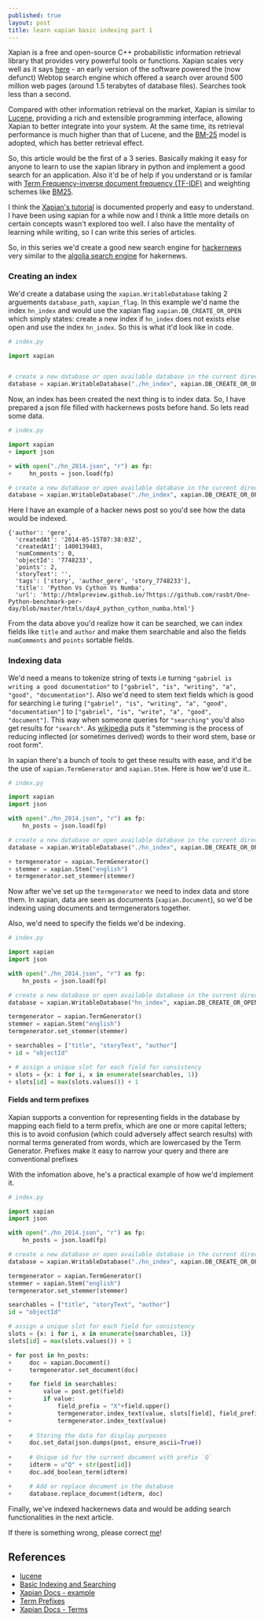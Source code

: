 ```yaml
---
published: true
layout: post
title: learn xapian basic indexing part 1
---
```

Xapian is a free and open-source C++ probabilistic information retrieval library that provides very powerful tools or functions. Xapian scales very well as it says [here](https://xapian.org/docs/scalability.html#:~:text=People%20often%20want%20to%20know,1.5%20terabytes%20of%20database%20files) - an early version of the software powered the (now defunct) Webtop search engine which offered a search over around 500 million web pages (around 1.5 terabytes of database files). Searches took less than a second.

Compared with other information retrieval on the market, Xapian is similar to [Lucene](https://lucene.apache.org/), providing a rich and extensible programming interface, allowing Xapian to better integrate into your system. At the same time, its retrieval performance is much higher than that of Lucene, and the [BM-25](https://xapian.org/docs/bm25.html) model is adopted, which has better retrieval effect.

So, this article would be the first of a 3 series. Basically making it easy for anyone to learn to use the xapian library in python and implement a good search for an application. Also it'd be of help if you understand or is familar with [Term Frequency-inverse document frequency (TF-IDF)](https://en.wikipedia.org/wiki/Tf%E2%80%93idf) and weighting schemes like [BM25](https://xapian.org/docs/bm25.html).

I think the [Xapian's tutorial](https://getting-started-with-xapian.readthedocs.io/en/latest/index.html) is documented properly and easy to understand. I have been using xapian for a while now and I think a little more details on certain concepts wasn't explored too well. I also have the mentality of learning while writing, so I can write this series of articles. 

So, in this series we'd create a good new search engine for [hackernews](https://news.ycombinator.com/) very similar to the [algolia search engine](https://hn.algolia.com/) for hakernews.

### Creating an index

We'd create a database using the `xapian.WritableDatabase` taking 2 arguements `database_path`, `xapian_flag`. In this example we'd name the index `hn_index` and would use the xapian flag `xapian.DB_CREATE_OR_OPEN` which simply states: create a new index if `hn_index` does not exists else open and use the index `hn_index`. So this is what it'd look like in code.

```python
# index.py

import xapian


# create a new database or open available database in the current directory
database = xapian.WritableDatabase("./hn_index", xapian.DB_CREATE_OR_OPEN)
```

Now, an index has been created the next thing is to index data. So, I have prepared a json file filled with hackernews posts before hand. So lets read some data.

```python
# index.py

import xapian
+ import json

+ with open("./hn_2014.json", "r") as fp:
+     hn_posts = json.load(fp)

# create a new database or open available database in the current directory
database = xapian.WritableDatabase("./hn_index", xapian.DB_CREATE_OR_OPEN)
```
Here I have an example of a hacker news post so you'd see how the data would be indexed.

```
{'author': 'gere',
  'createdAt': '2014-05-15T07:38:03Z',
  'createdAtI': 1400139483,
  'numComments': 0,
  'objectId': '7748233',
  'points': 2,
  'storyText': '',
  'tags': ['story', 'author_gere', 'story_7748233'],
  'title': 'Python Vs Cython Vs Numba',
  'url': 'http://htmlpreview.github.io/?https://github.com/rasbt/One-Python-benchmark-per-day/blob/master/htmls/day4_python_cython_numba.html'}
```

From the data above you'd realize how it can be searched, we can index fields like `title` and `author` and make them searchable and also the fields `numComments` and `points` sortable fields.


### Indexing data

We'd need a means to tokenize string of texts i.e turning `"gabriel is writing a good documentation"` to `["gabriel", "is", "writing", "a", "good", "documentation"]`. Also we'd need to stem text fields which is good for searching i.e turing `["gabriel", "is", "writing", "a", "good", "documentation"]` to `["gabriel", "is", "write", "a", "good", "document"]`. This way when someone queries for `"searching"` you'd also get results for `"search"`. As [wikipedia](https://en.wikipedia.org/wiki/Stemming) puts it "stemming is the process of reducing inflected (or sometimes derived) words to their word stem, base or root form".

In xapian there's a bunch of tools to get these results with ease, and it'd be the use of `xapian.TermGenerator` and `xapian.Stem`. Here is how we'd use it..

```python
# index.py

import xapian
import json

with open("./hn_2014.json", "r") as fp:
    hn_posts = json.load(fp)

# create a new database or open available database in the current directory
database = xapian.WritableDatabase("./hn_index", xapian.DB_CREATE_OR_OPEN)

+ termgenerator = xapian.TermGenerator()
+ stemmer = xapian.Stem("english")
+ termgenerator.set_stemmer(stemmer)
```

Now after we've set up the `termgenerator` we need to index data and store them. In xapian, data are seen as documents (`xapian.Document`), so we'd be indexing using documents and termgenerators together. 

Also, we'd need to specify the fields we'd be indexing.

```python
# index.py

import xapian
import json

with open("./hn_2014.json", "r") as fp:
    hn_posts = json.load(fp)

# create a new database or open available database in the current directory
database = xapian.WritableDatabase("hn_index", xapian.DB_CREATE_OR_OPEN)

termgenerator = xapian.TermGenerator()
stemmer = xapian.Stem("english")
termgenerator.set_stemmer(stemmer)

+ searchables = ["title", "storyText", "author"]
+ id = "objectId"

+ # assign a unique slot for each field for consistency
+ slots = {x: i for i, x in enumerate(searchables, 1)}
+ slots[id] = max(slots.values()) + 1
```

#### Fields and term prefixes

Xapian supports a convention for representing fields in the database by mapping each field to a term prefix, which are one or more capital letters; this is to avoid confusion (which could adversely affect search results) with normal terms generated from words, which are lowercased by the Term Generator. Prefixes make it easy to narrow your query and there are conventional prefixes

With the infomation above, he's a practical example of how we'd implement it.

```python
# index.py

import xapian
import json

with open("./hn_2014.json", "r") as fp:
    hn_posts = json.load(fp)

# create a new database or open available database in the current directory
database = xapian.WritableDatabase("./hn_index", xapian.DB_CREATE_OR_OPEN)

termgenerator = xapian.TermGenerator()
stemmer = xapian.Stem("english")
termgenerator.set_stemmer(stemmer)

searchables = ["title", "storyText", "author"]
id = "objectId"

# assign a unique slot for each field for consistency
slots = {x: i for i, x in enumerate(searchables, 1)}
slots[id] = max(slots.values()) + 1

+ for post in hn_posts:
+     doc = xapian.Document()
+     termgenerator.set_document(doc)

+     for field in searchables:
+         value = post.get(field)
+         if value:
+             field_prefix = "X"+field.upper()
+             termgenerator.index_text(value, slots[field], field_prefix)
+             termgenerator.index_text(value)
    
+     # Storing the data for display purposes
+     doc.set_data(json.dumps(post, ensure_ascii=True))
	
+     # Unique id for the current document with prefix `Q`
+     idterm = u"Q" + str(post[id])
+     doc.add_boolean_term(idterm)

+     # Add or replace document in the database
+     database.replace_document(idterm, doc)
```

Finally, we've indexed hackernews data and would be adding search functionalities in the next article.

If there is something wrong, please correct [me](https://keosariel.github.io/about)!

References
-------

- [lucene](https://lucene.apache.org/)
- [Basic Indexing and Searching](https://www.coder4.com/archives/2218)
- [Xapian Docs - example](https://getting-started-with-xapian.readthedocs.io/en/latest/practical_example/indexing/writing_the_code.html)
- [Term Prefixes](https://xapian.org/docs/omega/termprefixes.html)
- [Xapian Docs - Terms](https://getting-started-with-xapian.readthedocs.io/en/latest/concepts/indexing/terms.html)
